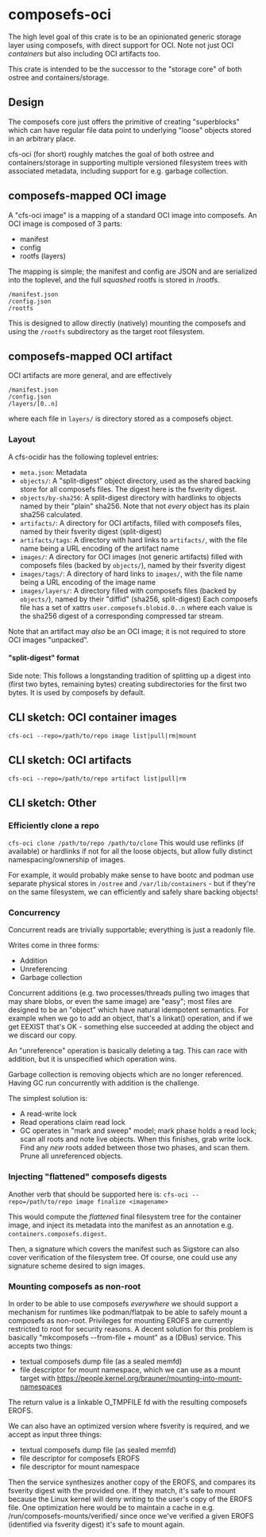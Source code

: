 # composefs-oci

The high level goal of this crate is to be an opinionated
generic storage layer using composefs, with direct support
for OCI.  Note not just OCI *containers* but also including
OCI artifacts too.
    
This crate is intended to be the successor to
the "storage core" of both ostree and containers/storage.

## Design

The composefs core just offers the primitive of creating
"superblocks" which can have regular file data point
to underlying "loose" objects stored in an arbitrary place.

cfs-oci (for short) roughly matches the goal of both
ostree and containers/storage in supporting multiple
versioned filesystem trees with associated metadata,
including support for e.g. garbage collection.

## composefs-mapped OCI image

A "cfs-oci image" is a mapping of a standard OCI image
into composefs. An OCI image is composed of 3 parts:

- manifest
- config
- rootfs (layers)

The mapping is simple; the manifest and config are JSON and are serialized
into the toplevel, and the full *squashed* rootfs is stored in /rootfs.

```
/manifest.json
/config.json
/rootfs
```

This is designed to allow directly (natively) mounting the composefs and using
the `/rootfs` subdirectory as the target root filesystem.

## composefs-mapped OCI artifact

OCI artifacts are more general, and are effectively

```
/manifest.json
/config.json
/layers/[0..n]
```

where each file in `layers/` is directory stored as a composefs
object.

### Layout

A cfs-ocidir has the following toplevel entries:

- `meta.json`: Metadata
- `objects/`: A "split-digest" object directory, used as the shared backing store for all composefs files.
   The digest here is the fsverity digest.
- `objects/by-sha256`: A split-digest directory with hardlinks to objects named by their "plain" sha256. Note
   that not *every* object has its plain sha256 calculated.
- `artifacts/`: A directory for OCI artifacts, filled with composefs files, named by their fsverity digest (split-digest)
- `artifacts/tags`: A directory with hard links to `artifacts/`, with the file name being a URL encoding of the artifact name
- `images/`: A directory for OCI images (not generic artifacts) filled with composefs files (backed by `objects/`), named by their fsverity digest
- `images/tags/`: A directory of hard links to `images/`, with the file name being a URL encoding of the image name
- `images/layers/`: A directory filled with composefs files (backed by `objects/`), named by their "diffid" (sha256, split-digest)
   Each composefs file has a set of xattrs `user.composefs.blobid.0..n` where each value is the sha256 digest
   of a corresponding compressed tar stream.

Note that an artifact may *also* be an OCI image; it is not required to store OCI images "unpacked".

#### "split-digest" format

Side note: This follows a longstanding tradition of splitting up a digest into (first two bytes, remaining bytes)
creating subdirectories for the first two bytes. It is used by composefs by default.

## CLI sketch: OCI container images

`cfs-oci --repo=/path/to/repo image list|pull|rm|mount`

## CLI sketch: OCI artifacts

`cfs-oci --repo=/path/to/repo artifact list|pull|rm`

## CLI sketch: Other

### Efficiently clone a repo

`cfs-oci clone /path/to/repo /path/to/clone`
This would use reflinks (if available) or hardlinks if not
for all the loose objects, but allow fully distinct namespacing/ownership
of images.

For example, it would probably make sense to have
bootc and podman use separate physical stores in
`/ostree` and `/var/lib/containers` - but if they're
on the same filesystem, we can efficiently and safely share
backing objects!

### Concurrency

Concurrent reads are trivially supportable; everything
is just a readonly file.

Writes come in three forms:

- Addition
- Unreferencing
- Garbage collection

Concurrent additions (e.g. two processes/threads
pulling two images that may share blobs, or even
the same image) are "easy"; most files are designed
to be an "object" which have natural idempotent
semantics. For example when we go to add an object,
that's a linkat() operation, and if we get EEXIST
that's OK - something else succeeded at adding
the object and we discard our copy.

An "unreference" operation is basically deleting
a tag. This can race with addition, but it
is unspecified which operation wins.

Garbage collection is removing objects which
are no longer referenced. Having GC run
concurrently with addition is the challenge.

The simplest solution is:

- A read-write lock
- Read operations claim read lock
- GC operates in "mark and sweep" model; mark
  phase holds a read lock; scan all roots and
  note live objects. When this finishes, grab
  write lock. Find any *new* roots added between
  those two phases, and scan them. Prune all
  unreferenced objects.



### Injecting "flattened" composefs digests

Another verb that should be supported here is:
`cfs-oci --repo=/path/to/repo image finalize <imagename>`

This would compute the *flattened* final filesystem tree
for the container image, and inject its metadata into
the manifest as an annotation e.g. `containers.composefs.digest`.

Then, a signature which covers the manifest such as Sigstore
can also cover verification of the filesystem tree. Of course,
one could use any signature scheme desired to sign images.

### Mounting composefs as non-root

In order to be able to use composefs *everywhere* we should
support a mechanism for runtimes like podman/flatpak to
be able to safely mount a composefs as non-root. Privileges
for mounting EROFS are currently restricted to root for
security reasons. A decent solution for this problem is
basically "mkcomposefs --from-file + mount" as a (DBus) service.
This accepts two things:

 - textual composefs dump file (as a sealed memfd)
 - file descriptor for mount namespace, which we can use
   as a mount target with https://people.kernel.org/brauner/mounting-into-mount-namespaces

The return value is a linkable O_TMPFILE fd with the
resulting composefs EROFS.

We can also have an optimized version where fsverity
is required, and we accept as input three things:

- textual composefs dump file (as sealed memfd)
- file descriptor for composefs EROFS
- file descriptor for mount namespace

Then the service synthesizes another copy of the EROFS,
and compares its fsverity digest with the provided one.
If they match, it's safe to mount because the Linux
kernel will deny writing to the user's copy of the EROFS
file. One optimization here would be to maintain a cache
in e.g. /run/composefs-mounts/verified/<fsverity digest>
since once we've verified a given EROFS (identified via fsverity digest)
it's safe to mount again.
